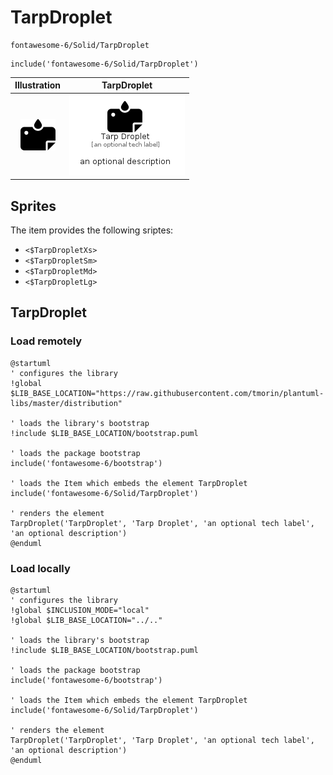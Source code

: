 # TarpDroplet


```text
fontawesome-6/Solid/TarpDroplet
```

```text
include('fontawesome-6/Solid/TarpDroplet')
```



| Illustration | TarpDroplet |
| :---: | :---: |
| ![illustration for Illustration](../../fontawesome-6/Solid/TarpDroplet.png) | ![illustration for TarpDroplet](../../fontawesome-6/Solid/TarpDroplet.Local.png) |



## Sprites
The item provides the following sriptes:

- `<$TarpDropletXs>`
- `<$TarpDropletSm>`
- `<$TarpDropletMd>`
- `<$TarpDropletLg>`





## TarpDroplet

### Load remotely
```plantuml
@startuml
' configures the library
!global $LIB_BASE_LOCATION="https://raw.githubusercontent.com/tmorin/plantuml-libs/master/distribution"

' loads the library's bootstrap
!include $LIB_BASE_LOCATION/bootstrap.puml

' loads the package bootstrap
include('fontawesome-6/bootstrap')

' loads the Item which embeds the element TarpDroplet
include('fontawesome-6/Solid/TarpDroplet')

' renders the element
TarpDroplet('TarpDroplet', 'Tarp Droplet', 'an optional tech label', 'an optional description')
@enduml
```

### Load locally
```plantuml
@startuml
' configures the library
!global $INCLUSION_MODE="local"
!global $LIB_BASE_LOCATION="../.."

' loads the library's bootstrap
!include $LIB_BASE_LOCATION/bootstrap.puml

' loads the package bootstrap
include('fontawesome-6/bootstrap')

' loads the Item which embeds the element TarpDroplet
include('fontawesome-6/Solid/TarpDroplet')

' renders the element
TarpDroplet('TarpDroplet', 'Tarp Droplet', 'an optional tech label', 'an optional description')
@enduml
```

